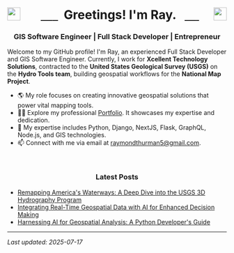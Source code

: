 <h1 align="center">
  <a href="https://twitter.com/raythurman2386" target="_blank">
    <img align="left" src="https://cdn.jsdelivr.net/npm/simple-icons@3.0.1/icons/twitter.svg" alt="raythurman2386" height="30" width="30" />
  </a>
  Greetings! I'm Ray.
  <a href="https://linkedin.com/in/raythurman2386" target="_blank">
    <img align="right" src="https://cdn.jsdelivr.net/npm/simple-icons@3.0.1/icons/linkedin.svg" alt="raythurman2386" height="30" width="30" />
  </a>
</h1>

<h3 align="center">GIS Software Engineer | Full Stack Developer | Entrepreneur</h3>

Welcome to my GitHub profile! I'm Ray, an experienced Full Stack Developer and GIS Software Engineer. Currently, I work for **Xcellent Technology Solutions**, contracted to the **United States Geological Survey (USGS)** on the **Hydro Tools team**, building geospatial workflows for the **National Map Project**.

- 🌎 My role focuses on creating innovative geospatial solutions that power vital mapping tools.
- 👨‍💻 Explore my professional [Portfolio](https://www.raythurman.dev). It showcases my expertise and dedication.
- 💬 My expertise includes Python, Django, NextJS, Flask, GraphQL, Node.js, and GIS technologies.
- 📫 Connect with me via email at raymondthurman5@gmail.com.

<br />

<h3 align="center">Latest Posts</h3>

- <a href="https://www.raythurman.dev/blog/remapping-waterways-a-deep-dive-into-the-usgs-3dhp" rel="noreferrer noopener">Remapping America's Waterways: A Deep Dive into the USGS 3D Hydrography Program</a>
- <a href="https://www.raythurman.dev/blog/integrating-real-time-geospatial-data-with-ai-for-enhanced-decision-making" rel="noreferrer noopener">Integrating Real-Time Geospatial Data with AI for Enhanced Decision Making</a>
- <a href="https://www.raythurman.dev/blog/harnessing-ai-for-geospatial-analysis-a-python-developer-s-guide" rel="noreferrer noopener">Harnessing AI for Geospatial Analysis: A Python Developer's Guide</a>


---
*Last updated: 2025-07-17*